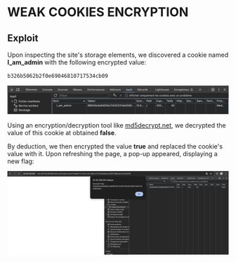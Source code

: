 # WEAK COOKIES ENCRYPTION

## Exploit

Upon inspecting the site's storage elements, we discovered a cookie named **I_am_admin** with the following encrypted value:
``` sh
b326b5062b2f0e69046810717534cb09
```
![Cookie](ScreenshotCookie.png)

Using an encryption/decryption tool like [md5decrypt.net](https://md5decrypt.net/), we decrypted the value of this cookie at obtained **false**. 

By deduction, we then encrypted the value **true** and replaced the cookie's value with it. Upon refreshing the page, a pop-up appeared, displaying a new flag:

![Flag](ScreenshotFlag.png)



